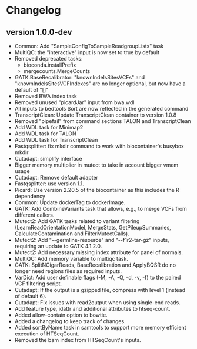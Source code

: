 Changelog
==========

<!--

Newest changes should be on top.

This document is user facing. Please word the changes in such a way
that users understand how the changes affect the new version.
-->

version 1.0.0-dev
---------------------------
+ Common: Add "SampleConfigToSampleReadgroupLists" task
+ MultiQC: the "interactive" input is now set to true by default
+ Removed deprecated tasks:
  + bioconda.installPrefix
  + mergecounts.MergeCounts
+ GATK.BaseRecalibrator: "knownIndelsSitesVCFs" and "knownIndelsSitesVCFIndexes" are no longer optional, but now have a default of "[]"
+ Removed BWA index task
+ Removed unused "picardJar" input from bwa.wdl
+ All inputs to bedtools Sort are now reflected in the generated command
+ TranscriptClean: Update TranscriptClean container to version 1.0.8
+ Removed "pipefail" from command sections TALON and TranscriptClean
+ Add WDL task for Minimap2
+ Add WDL task for TALON
+ Add WDL task for TranscriptClean
+ Fastqsplitter: fix mkdir command to work with biocontainer's busybox mkdir
+ Cutadapt: simplify interface
+ Bigger memory multiplier in mutect to take in account bigger vmem usage
+ Cutadapt: Remove default adapter
+ Fastqsplitter: use version 1.1.
+ Picard: Use version 2.20.5 of the biocontainer as this includes the R dependency
+ Common: Update dockerTag to dockerImage.
+ GATK: Add CombineVariants task that allows, e.g., to merge VCFs from different callers.
+ Mutect2: Add GATK tasks related to variant filtering (LearnReadOrientationModel, MergeStats, GetPileupSummaries, CalculateContamination and FilterMutectCalls).
+ Mutect2: Add "--germline-resource" and "--f1r2-tar-gz" inputs, requiring an update to GATK 4.1.2.0. 
+ Mutect2: Add necessary missing index attribute for panel of normals.
+ MultiQC: Add memory variable to multiqc task.
+ GATK: SplitNCigarReads, BaseRecalibration and ApplyBQSR do no longer need regions files as required inputs.
+ VarDict: Add user definable flags (-M, -A, -Q, -d, -v, -f) to the paired VCF filtering script.
+ Cutadapt: If the output is a gzipped file, compress with level 1 (instead of default 6).
+ Cutadapt: Fix issues with read2output when using single-end reads.
+ Add feature type, idattr and additional attributes to htseq-count.
+ Added allow-contain option to bowtie.
+ Added a changelog to keep track of changes.
+ Added sortByName task in samtools to support more memory efficient execution of HTSeqCount.
+ Removed the bam index from HTSeqCount's inputs.
